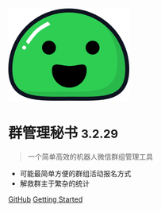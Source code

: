 ![logo](_media/icon.svg)

# 群管理秘书 <small>3.2.29</small>

> 一个简单高效的机器人微信群组管理工具

- 可能最简单方便的群组活动报名方式
- 解救群主于繁杂的统计

[GitHub](https://github.com/atorber/groupmaster/)
[Getting Started](#群管理秘书)
